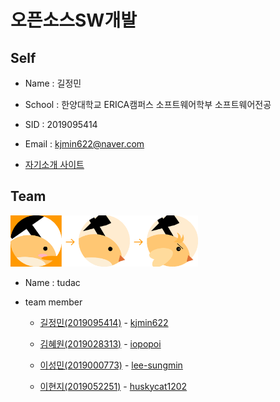 # 오픈소스SW개발

## Self

* Name : 길정민

* School : 한양대학교 ERICA캠퍼스 소프트웨어학부 소프트웨어전공

* SID : 2019095414

* Email : kjmin622@naver.com

*  [자기소개 사이트](http://kjmin622.github.io/)

## Team

<img src = "./tudaci.png" width="300">

* Name : tudac

* team member

	- [길정민(2019095414)](https://kjmin622.github.io) - [kjmin622](https://github.com/kjmin622)

	- [김혜원(2019028313)](https://iopopoi.github.io) - [iopopoi](https://github.com/iopopoi)

	- [이성민(2019000773)](lee-sungmin.github.io) - [lee-sungmin](https://github.com/lee-sungmin)

	- [이현지(2019052251)](huskycat1202.github.io) - [huskycat1202](https://github.com/huskycat1202) 